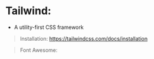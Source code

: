 # Tailwind:
- A utility-first CSS framework
> Installation: https://tailwindcss.com/docs/installation

> Font Awesome: <script src="https://kit.fontawesome.com/1732b23467.js" crossorigin="anonymous"></script>


